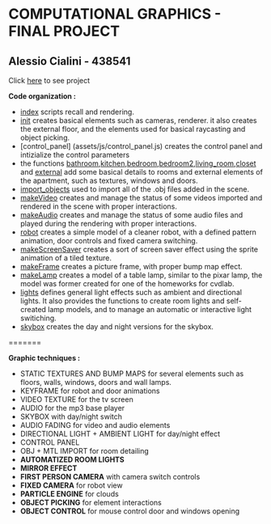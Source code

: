 **COMPUTATIONAL GRAPHICS - FINAL PROJECT**
=======================================

Alessio Cialini - 438541
--------------------------

Click [here](http://alexyey.github.io) to see project

**Code organization :**

* [index](index.html) scripts recall and rendering.
* [init](assets/js/init.js) creates basical elements such as cameras, renderer. it also creates the external floor, and the elements used for basical raycasting and object picking.
* [control_panel] (assets/js/control_panel.js) creates the control panel and intizialize the control parameters
* the functions [bathroom](assets/js/bathroom.js),[kitchen](assets/js/hall_kitchen.js),[bedroom](assets/js/bedroom.js),[bedroom2](assets/js/bedroom2),[living_room](assets/js/living_room.js),[closet](assets/js/closet.js) and [external](assets/js/external.js) add some basical details to rooms and external elements of the apartment, such as textures, windows and doors.
* [import_objects](assets/js/import_objects.js) used to import all of the .obj files added in the scene.
* [makeVideo](assets/js/video.js) creates and manage the status of some videos imported and rendered in the scene with proper interactions.
* [makeAudio](assets/js/audio.js) creates and manage the status of some audio files and played during the rendering with proper interactions.
* [robot](assets/js/robot.js) creates a simple model of a cleaner robot, with a defined pattern animation, door controls and fixed camera switching.
* [makeScreenSaver](assets/js/screen.js) creates a sort of screen saver effect using the sprite animation of a tiled texture.
* [makeFrame](assets/js/makeFrame.js) creates a picture frame, with proper bump map effect.
* [makeLamp](assets/js/lamp.js) creates a model of a table lamp, similar to the pixar lamp, the model was former created for one of the homeworks for cvdlab.
* [lights](assets/js/lights.js) defines general light effects such as ambient and directional lights. It also provides the functions to create room lights and self-created lamp models, and to manage an automatic or interactive light switiching.
* [skybox](assets/js/skybox.js) creates the day and night versions for the skybox.

=======

**Graphic techniques :**

* STATIC TEXTURES AND BUMP MAPS for several elements such as floors, walls, windows, doors and wall lamps. 
* KEYFRAME for robot and door animations
* VIDEO TEXTURE for the tv screen
* AUDIO for the mp3 base player
* SKYBOX with day/night switch
* AUDIO FADING for video and audio elements
* DIRECTIONAL LIGHT + AMBIENT LIGHT for day/night effect
* CONTROL PANEL
* OBJ + MTL IMPORT for room detailing
* **AUTOMATIZED ROOM LIGHTS** 
* **MIRROR EFFECT** 
* **FIRST PERSON CAMERA** with camera switch controls
* **FIXED CAMERA** for robot view
* **PARTICLE ENGINE** for clouds
* **OBJECT PICKING** for element interactions
* **OBJECT CONTROL** for mouse control door and windows opening


